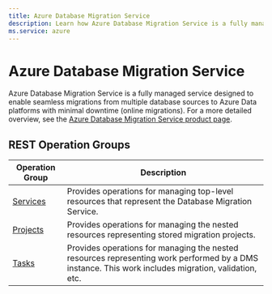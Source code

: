 ```yaml
---
title: Azure Database Migration Service
description: Learn how Azure Database Migration Service is a fully managed service designed to enable seamless migrations from multiple database sources to Azure Data platforms.
ms.service: azure
---
```

# Azure Database Migration Service

Azure Database Migration Service is a fully managed service designed to enable seamless migrations from multiple database sources to Azure Data platforms with minimal downtime (online migrations). For a more detailed overview, see the [Azure Database Migration Service product page](https://azure.microsoft.com/services/database-migration/).

## REST Operation Groups

| Operation Group | Description |
|------|------|
| [Services](xref:management.azure.com.datamigration.services) | Provides operations for managing top-level resources that represent the Database Migration Service. |
| [Projects](xref:management.azure.com.datamigration.projects) | Provides operations for managing the nested resources representing stored migration projects. |
| [Tasks](xref:management.azure.com.datamigration.tasks) | Provides operations for managing the nested resources representing work performed by a DMS instance. This work includes migration, validation, etc. |
